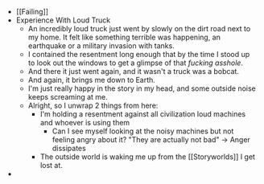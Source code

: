 - [[Failing]]
- Experience With Loud Truck
	- An incredibly loud truck just went by slowly on the dirt road next to my home. It felt like something terrible was happening, an earthquake or a military invasion with tanks.
	- I contained the resentment long enough that by the time I stood up to look out the windows to get a glimpse of that _fucking asshole_.
	- And there it just went again, and it wasn't a truck was a bobcat.
	- And again, it brings me down to Earth.
	- I'm just really happy in the story in my head, and some outside noise keeps screaming at me.
	- Alright, so I unwrap 2 things from here:
		- I'm holding a resentment against all civilization loud machines and whoever is using them
			- Can I see myself looking at the noisy machines but not feeling angry about it? "They are actually not bad" -> Anger dissipates
		- The outside world is waking me up from the [[Storyworlds]] I get lost at.
-